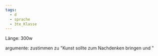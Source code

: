 ```yaml
---
tags:
  - d
  - sprache
  - 3te_Klasse
---
```

Länge: 300w

argumente:
zustimmen zu "Kunst sollte zum Nachdenken bringen und "